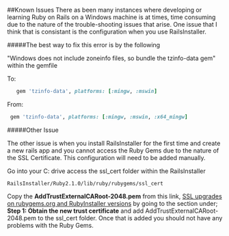 ##Known Issues
There as been many instances where developing or learning Ruby on Rails on a Windows machine is at times, time consuming due to the nature of the trouble-shooting issues that arise. One issue that I think that is consistant is the configuration when you use RailsInstaller. 

#####The best way to fix this error is by the following

"Windows does not include zoneinfo files, so bundle the tzinfo-data gem" within the gemfile

To:
```ruby
   gem 'tzinfo-data', platforms: [:mingw, :mswin]
```
From:
```ruby
 gem 'tzinfo-data', platforms: [:mingw, :mswin, :x64_mingw]
```
#####Other Issue

The other issue is when you install RailsInstaller for the first time and create a new rails app and you cannot access the Ruby Gems due to the nature of the SSL Certificate. This configuration will need to be added manually. 

Go into your C: drive access the  ssl_cert folder within the RailsInstaller 

    RailsInstaller/Ruby2.1.0/lib/ruby/rubygems/ssl_cert

Copy the **AddTrustExternalCARoot-2048.pem** from this link, [SSL upgrades on rubygems.org and RubyInstaller versions](https://gist.github.com/luislavena/f064211759ee0f806c88) by going to the section under; **Step 1: Obtain the new trust certificate** and add AddTrustExternalCARoot-2048.pem to the ssl_cert folder. Once that is added you should not have any problems with the Ruby Gems. 
